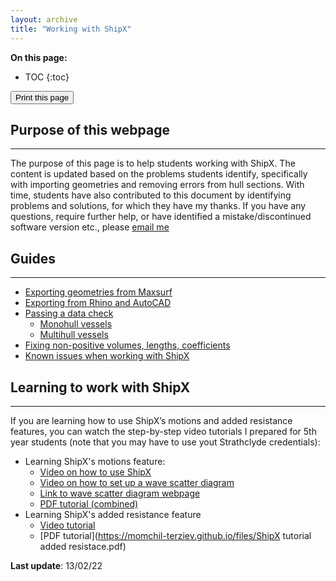 ```yaml
---
layout: archive
title: "Working with ShipX"
---
```


 **On this page:**


* TOC
{:toc}

<div class="text-right">
<input type="button" value="Print this page" onClick="window.print()">
</div>


## **Purpose of this webpage**
---
The purpose of this page is to help students working with ShipX. The content is updated based on the problems students identify, specifically with importing geometries and removing errors from hull sections. With time, students have also contributed to this document by identifying problems and solutions, for which they have my thanks. If you have any questions, require further help, or have identified a mistake/discontinued software version etc., please [email me](mailto:momchil.terziev@strath.ac.uk)

## **Guides**
---
 - [Exporting geometries from Maxsurf](https://momchil-terziev.github.io/resources/exporting-geometries-from-maxsurf)
 - [Exporting from Rhino and AutoCAD](https://momchil-terziev.github.io/resources/exporting-from-rhino-autocad)
 - [Passing a data check](https://momchil-terziev.github.io/resources/working-with-dxf-files)
   - [Monohull vessels](https://momchil-terziev.github.io/resources/Monohulls)
   - [Multihull vessels](https://momchil-terziev.github.io/resources/Multihulls)
 - [Fixing non-positive volumes, lengths, coefficients](https://momchil-terziev.github.io/resources/non-positive-data)
 - [Known issues when working with ShipX](https://momchil-terziev.github.io/resources/Known%20problems/)

## **Learning to work with ShipX**
---
If you are learning how to use ShipX’s motions and added resistance features, you can watch the step-by-step video tutorials I prepared for 5th year students (note that you may have to use yout Strathclyde credentials):

 - Learning ShipX's motions feature: 
   - [Video on how to use ShipX](https://web.microsoftstream.com/video/8c8932ad-6f2c-4593-9026-07f28d40ea48)
   - [Video on how to set up a wave scatter diagram](https://web.microsoftstream.com/video/8337ccbb-7399-463a-b9c2-f01bf2d3fe66)
   - [Link to wave scatter diagram webpage](https://app.metoceanview.com/helm/#/)
   - [PDF tutorial (combined)](https://momchil-terziev.github.io/files/ShipX-tutorial-NM529NM835.pdf)
 - Learning ShipX's added resistance feature
   - [Video tutorial](https://web.microsoftstream.com/video/ec0c487c-2a98-4d09-84a9-19b51ece039f)
   - [PDF tutorial](https://momchil-terziev.github.io/files/ShipX tutorial added resistace.pdf)
 
 
**Last update**: 13/02/22


